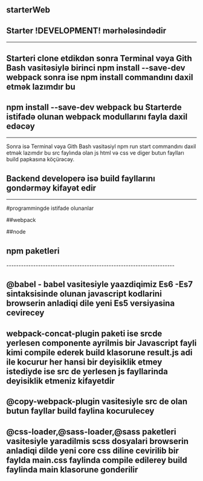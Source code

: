 starterWeb
------------------------------------------------------------------- 
## Starter !DEVELOPMENT! mərhələsindədir 
---------------------------------------
## Starteri clone etdikdən sonra Terminal vəya Gith Bash vasitəsiylə birinci npm install --save-dev webpack sonra ise  npm install commandını daxil etmək lazımdır bu 
## npm install --save-dev webpack bu Starterde istifadə olunan webpack modullarını fayla daxil edəcəy 
-------------------------------------------- 
Sonra isə Terminal vəya Gith Bash vasitəsiyl npm run start commandını daxil etmək lazımdır bu src faylında olan js html və css ve diger butun  faylları build papkasına köçürəcəy.
## Backend developerə isə build fayllarını gondərməy kifayət edir 
---------------------------------------------------------------------------------------------------------------------

#programmingde istifade olunanlar 

##webpack 

##node 

## npm paketleri

_---------------------------------------------------------------------_

## @babel - babel vasitesiyle yaazdiqimiz Es6 -Es7 sintaksisinde  olunan javascript kodlarini browserin anladiqi dile yeni Es5 versiyasina cevirecey

## webpack-concat-plugin paketi ise srcde yerlesen componente ayrilmis bir Javascript fayli kimi compile ederek build klasorune result.js adi ile kocurur   her hansi bir deyisiklik etmey istediyde ise src de yerlesen js fayllarinda deyisiklik etmeniz kifayetdir 

## @copy-webpack-plugin vasitesiyle src de olan butun fayllar build faylina kocurulecey

## @css-loader,@sass-loader,@sass paketleri vasitesiyle yaradilmis scss dosyalari browserin anladiqi dilde yeni core css diline cevirilib bir faylda main.css faylinda compile edilerey build faylinda main klasorune gonderilir



